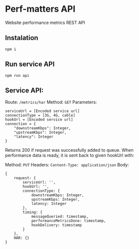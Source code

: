 # Perf-matters API

Website performance metrics REST API

## Instalation

```
npm i
```

## Run service API

```
npm run api
```

## Service API:

Route:  ```/metrics/har```
Method:  ```GET```
Parameters:
```
serviceUrl = [Encoded service url]
connectionType = [3G, 4G, cable]
hookUrl = [Encoded service url]
connection = {
    "downstreamKbps": Integer,
    "upstreamKbps": Integer,
    "latency": Integer
}
```

Returns 200 if request was successfully added to queue.
When performance data is ready, it is sent back to given hookUrl with:

Method: ```PUT```
Headers: ```Content-Type: application/json```
Body:
```
{
    request: {
        serviceUrl: '',
        hookUrl: '',
        connectionType: {
            downstreamKbps: Integer,
            upstreamKbps: Integer,
            latency: Integer
        },
        timing: {
            messageQueried: timestamp,
            performanceMetricsDone: timestamp,
            hookDelivery: timestamp
        }
    },
    HAR: {}
}
```
